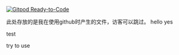 [![Gitpod Ready-to-Code](https://img.shields.io/badge/Gitpod-Ready--to--Code-blue?logo=gitpod)](https://gitpod.io/#https://github.com/NormanBB/N) 



  此处存放的是我在使用github时产生的文件，访客可以跳过。
  hello
  yes

test

try to use